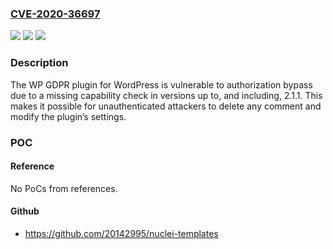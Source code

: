 ### [CVE-2020-36697](https://cve.mitre.org/cgi-bin/cvename.cgi?name=CVE-2020-36697)
![](https://img.shields.io/static/v1?label=Product&message=WP%20GDPR&color=blue)
![](https://img.shields.io/static/v1?label=Version&message=*%3C%3D%202.1.1%20&color=brighgreen)
![](https://img.shields.io/static/v1?label=Vulnerability&message=CWE-862%20Missing%20Authorization&color=brighgreen)

### Description

The WP GDPR plugin for WordPress is vulnerable to authorization bypass due to a missing capability check in versions up to, and including, 2.1.1. This makes it possible for unauthenticated attackers to delete any comment and modify the plugin’s settings.

### POC

#### Reference
No PoCs from references.

#### Github
- https://github.com/20142995/nuclei-templates

